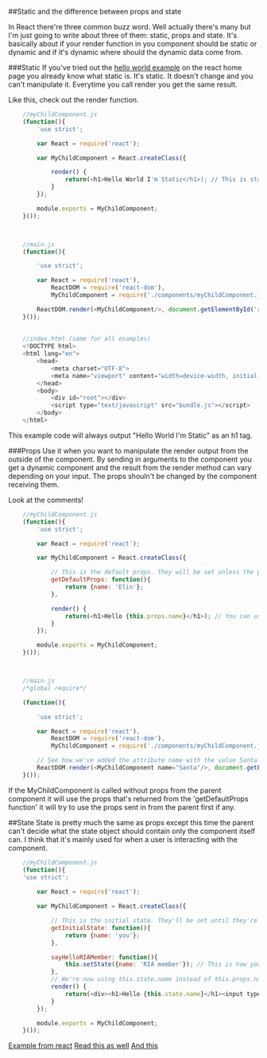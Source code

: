 ##Static and the difference between props and state

In React there're three common buzz word. Well actually there's many but I'm just going to write about three of them: static, props and state. It's basically about if your render function in you component should be static or dynamic and if it's dynamic where should the dynamic data come from.


###Static
If you've tried out the [hello world example](https://facebook.github.io/react/docs/getting-started.html#quick-start-without-npm) on the react home page you already know what static is. It's static. It doesn't change and you can't manipulate it. Everytime you call render you get the same result. 

Like this, check out the render function.
```javascript
    //myChildComponent.js
    (function(){
        'use strict';

        var React = require('react');

        var MyChildComponent = React.createClass({

            render() {
                return(<h1>Hello World I'm Static</h1>); // This is static and doesn't change.
            }
        });

        module.exports = MyChildComponent;
    }());



    //main.js
    (function(){

        'use strict';

        var React = require('react'),
            ReactDOM = require('react-dom'),
            MyChildComponent = require('./components/myChildComponent.js');

        ReactDOM.render(<MyChildComponent/>, document.getElementById('root'));
    }());
    
    
    //index.html (same for all examples)
    <!DOCTYPE html>
    <html lang="en">
        <head>
            <meta charset="UTF-8">
            <meta name="viewport" content="width=device-width, initial-scale=1">
        </head>
        <body>
            <div id="root"></div>
            <script type="text/javascript" src="bundle.js"></script>
        </body>
    </html>
```
This example code will always output "Hello World I'm Static" as an h1 tag.

###Props
Use it when you want to manipulate the render output from the outside of the component. By sending in arguments to the component you get a dynamic component and the result from the render method can vary depending on your input. The props shouln't be changed by the component receiving them.

Look at the comments!
```javascript
    //myChildComponent.js
    (function(){
        'use strict';

        var React = require('react');

        var MyChildComponent = React.createClass({

            // This is the default props. They will be set unless the parent component writes them over.
            getDefaultProps: function(){
                return {name: 'Elin'};
            },

            render() {
                return(<h1>Hello {this.props.name}</h1>); // You can use the this.props properties in the render html or somewhere else in the component.
            }
        });

        module.exports = MyChildComponent;
    }());



    //main.js
    /*global require*/

    (function(){

        'use strict';

        var React = require('react'),
            ReactDOM = require('react-dom'),
            MyChildComponent = require('./components/myChildComponent.js');

        // See how we've added the attribute name with the value Santa. The name attribute will be set on the .props object in the component and available for the child component to use.
        ReactDOM.render(<MyChildComponent name="Santa"/>, document.getElementById('root'));
    }());
 ```   
If the MyChildComponent is called without props from the parent component it will use the props that's returned from the 'getDefaultProps function' it will try to use the props sent in from the parent first if any.

##State
State is pretty much the same as props except this time the parent can't decide what the state object should contain only the component itself can. I think that it's mainly used for when a user is interacting with the component.
```javascript
    //myChildComponent.js
    (function(){
    'use strict';
    
        var React = require('react');

        var MyChildComponent = React.createClass({

            // This is the initial state. They'll be set until they're overwritten by a call to setState with the same property names.
            getInitialState: function(){
                return {name: 'you'};
            },

            sayHelloRIAMember: function(){
                this.setState({name: 'RIA member'}); // This is how you update the state. This will also cause a re-render of the component.
            },
            // We're now using this.state.name instead of this.props.name.
            render() {
                return(<div><h1>Hello {this.state.name}</h1><input type="button" onClick={this.sayHelloRIAMember} value="Say hello RIA member"/></div>);
            }
        });

        module.exports = MyChildComponent;
    }());
```

[Example from react](https://facebook.github.io/react/) [Read this as well](https://github.com/uberVU/react-guide/blob/master/props-vs-state.md) [And this](https://facebook.github.io/react/docs/interactivity-and-dynamic-uis.html)
